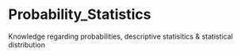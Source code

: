 # Probability_Statistics
Knowledge regarding probabilities, descriptive statisitics &amp; statistical distribution
